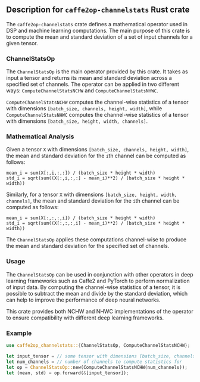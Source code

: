 
## Description for `caffe2op-channelstats` Rust crate

The `caffe2op-channelstats` crate defines
a mathematical operator used in DSP and machine
learning computations. The main purpose of this
crate is to compute the mean and standard
deviation of a set of input channels for a given
tensor.

### ChannelStatsOp

The `ChannelStatsOp` is the main operator provided
by this crate. It takes as input a tensor and
returns its mean and standard deviation across
a specified set of channels. The operator can be
applied in two different ways:
`ComputeChannelStatsNCHW` and
`ComputeChannelStatsNHWC`.

`ComputeChannelStatsNCHW` computes the
channel-wise statistics of a tensor with
dimensions `[batch_size, channels, height,
width]`, while `ComputeChannelStatsNHWC` computes
the channel-wise statistics of a tensor with
dimensions `[batch_size, height, width,
channels]`.

### Mathematical Analysis

Given a tensor `X` with dimensions `[batch_size,
channels, height, width]`, the mean and standard
deviation for the `i`th channel can be computed as
follows:

```
mean_i = sum(X[:,i,:,:]) / (batch_size * height * width)
std_i = sqrt(sum((X[:,i,:,:] - mean_i)**2) / (batch_size * height * width))
```

Similarly, for a tensor `X` with dimensions
`[batch_size, height, width, channels]`, the mean
and standard deviation for the `i`th channel can
be computed as follows:

```
mean_i = sum(X[:,:,:,i]) / (batch_size * height * width)
std_i = sqrt(sum((X[:,:,:,i] - mean_i)**2) / (batch_size * height * width))
```

The `ChannelStatsOp` applies these computations
channel-wise to produce the mean and standard
deviation for the specified set of channels.

### Usage

The `ChannelStatsOp` can be used in conjunction
with other operators in deep learning frameworks
such as Caffe2 and PyTorch to perform
normalization of input data. By computing the
channel-wise statistics of a tensor, it is
possible to subtract the mean and divide by the
standard deviation, which can help to improve the
performance of deep neural networks.

This crate provides both NCHW and NHWC
implementations of the operator to ensure
compatibility with different deep learning
frameworks.

### Example

```rust
use caffe2op_channelstats::{ChannelStatsOp, ComputeChannelStatsNCHW};

let input_tensor = // some tensor with dimensions [batch_size, channels, height, width]
let num_channels = // number of channels to compute statistics for
let op = ChannelStatsOp::new(ComputeChannelStatsNCHW(num_channels));
let (mean, std) = op.forward(&[input_tensor]);
```
